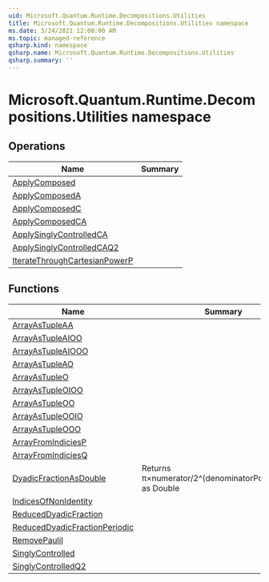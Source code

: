 ```yaml
---
uid: Microsoft.Quantum.Runtime.Decompositions.Utilities
title: Microsoft.Quantum.Runtime.Decompositions.Utilities namespace
ms.date: 3/24/2021 12:00:00 AM
ms.topic: managed-reference
qsharp.kind: namespace
qsharp.name: Microsoft.Quantum.Runtime.Decompositions.Utilities
qsharp.summary: ''
---
```


# Microsoft.Quantum.Runtime.Decompositions.Utilities namespace




<!-- summaries -->

## Operations

| Name | Summary |
|------|---------|
|[ApplyComposed](xref:Microsoft.Quantum.Runtime.Decompositions.Utilities.ApplyComposed) |
|[ApplyComposedA](xref:Microsoft.Quantum.Runtime.Decompositions.Utilities.ApplyComposedA) |
|[ApplyComposedC](xref:Microsoft.Quantum.Runtime.Decompositions.Utilities.ApplyComposedC) |
|[ApplyComposedCA](xref:Microsoft.Quantum.Runtime.Decompositions.Utilities.ApplyComposedCA) |
|[ApplySinglyControlledCA](xref:Microsoft.Quantum.Runtime.Decompositions.Utilities.ApplySinglyControlledCA) |
|[ApplySinglyControlledCAQ2](xref:Microsoft.Quantum.Runtime.Decompositions.Utilities.ApplySinglyControlledCAQ2) |
|[IterateThroughCartesianPowerP](xref:Microsoft.Quantum.Runtime.Decompositions.Utilities.IterateThroughCartesianPowerP) |

## Functions

| Name | Summary |
|------|---------|
|[ArrayAsTupleAA](xref:Microsoft.Quantum.Runtime.Decompositions.Utilities.ArrayAsTupleAA) |
|[ArrayAsTupleAIOO](xref:Microsoft.Quantum.Runtime.Decompositions.Utilities.ArrayAsTupleAIOO) |
|[ArrayAsTupleAIOOO](xref:Microsoft.Quantum.Runtime.Decompositions.Utilities.ArrayAsTupleAIOOO) |
|[ArrayAsTupleAO](xref:Microsoft.Quantum.Runtime.Decompositions.Utilities.ArrayAsTupleAO) |
|[ArrayAsTupleO](xref:Microsoft.Quantum.Runtime.Decompositions.Utilities.ArrayAsTupleO) |
|[ArrayAsTupleOIOO](xref:Microsoft.Quantum.Runtime.Decompositions.Utilities.ArrayAsTupleOIOO) |
|[ArrayAsTupleOO](xref:Microsoft.Quantum.Runtime.Decompositions.Utilities.ArrayAsTupleOO) |
|[ArrayAsTupleOOIO](xref:Microsoft.Quantum.Runtime.Decompositions.Utilities.ArrayAsTupleOOIO) |
|[ArrayAsTupleOOO](xref:Microsoft.Quantum.Runtime.Decompositions.Utilities.ArrayAsTupleOOO) |
|[ArrayFromIndiciesP](xref:Microsoft.Quantum.Runtime.Decompositions.Utilities.ArrayFromIndiciesP) |
|[ArrayFromIndiciesQ](xref:Microsoft.Quantum.Runtime.Decompositions.Utilities.ArrayFromIndiciesQ) |
|[DyadicFractionAsDouble](xref:Microsoft.Quantum.Runtime.Decompositions.Utilities.DyadicFractionAsDouble) |Returns π×numerator/2^(denominatorPowerOfTwo) as Double
|[IndicesOfNonIdentity](xref:Microsoft.Quantum.Runtime.Decompositions.Utilities.IndicesOfNonIdentity) |
|[ReducedDyadicFraction](xref:Microsoft.Quantum.Runtime.Decompositions.Utilities.ReducedDyadicFraction) |
|[ReducedDyadicFractionPeriodic](xref:Microsoft.Quantum.Runtime.Decompositions.Utilities.ReducedDyadicFractionPeriodic) |
|[RemovePauliI](xref:Microsoft.Quantum.Runtime.Decompositions.Utilities.RemovePauliI) |
|[SinglyControlled](xref:Microsoft.Quantum.Runtime.Decompositions.Utilities.SinglyControlled) |
|[SinglyControlledQ2](xref:Microsoft.Quantum.Runtime.Decompositions.Utilities.SinglyControlledQ2) |

<!-- /summaries -->
